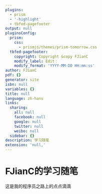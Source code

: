 ```yaml
---
plugins:
  - prism
  - '-highlight'
  - tbfed-pagefooter
output: null
pluginsConfig:
  prism:
    css:
      - prismjs/themes/prism-tomorrow.css
  tbfed-pagefooter:
    copyright: Copyright &copy FJianC
    modify_label: Edit：
    modify_format: 'YYYY-MM-DD HH:mm:ss'
author: FJianC
pdf: {}
generator: site
isbn: null
variables: {}
title: null
language: zh-hans
links:
  sharing:
    all: null
    facebook: null
    google: null
    twitter: null
    weibo: null
  sidebar: {}
description: 学习随笔
extension: 'null,'
---
```


# FJianC的学习随笔

这是我的程序员之路上的点点滴滴

